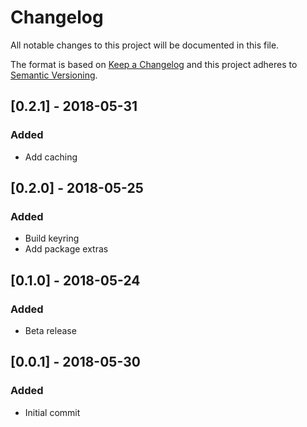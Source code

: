# Changelog

All notable changes to this project will be documented in this file.

The format is based on [Keep a Changelog](http://keepachangelog.com/en/1.0.0/)
and this project adheres to [Semantic Versioning](http://semver.org/spec/v2.0.0.html).

## [0.2.1] - 2018-05-31
### Added
- Add caching

## [0.2.0] - 2018-05-25
### Added
- Build keyring
- Add package extras

## [0.1.0] - 2018-05-24
### Added
- Beta release

## [0.0.1] - 2018-05-30
### Added
- Initial commit

